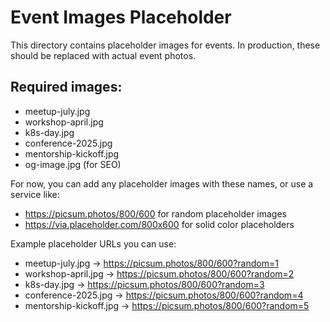 # Event Images Placeholder

This directory contains placeholder images for events. In production, these should be replaced with actual event photos.

## Required images:
- meetup-july.jpg
- workshop-april.jpg  
- k8s-day.jpg
- conference-2025.jpg
- mentorship-kickoff.jpg
- og-image.jpg (for SEO)

For now, you can add any placeholder images with these names, or use a service like:
- https://picsum.photos/800/600 for random placeholder images
- https://via.placeholder.com/800x600 for solid color placeholders

Example placeholder URLs you can use:
- meetup-july.jpg -> https://picsum.photos/800/600?random=1
- workshop-april.jpg -> https://picsum.photos/800/600?random=2
- k8s-day.jpg -> https://picsum.photos/800/600?random=3
- conference-2025.jpg -> https://picsum.photos/800/600?random=4
- mentorship-kickoff.jpg -> https://picsum.photos/800/600?random=5
